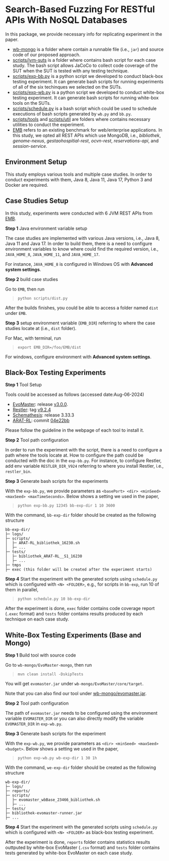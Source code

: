 # Search-Based Fuzzing For RESTful APIs With NoSQL Databases

In this package, we provide necessary info for replicating experiment in the paper.

- [wb-mongo](wb-mongo) is a folder where contain a runnable file (i.e., `jar`) and source code of our proposed approach.
- [scripts/jvm-suts](scripts/jvm-suts) is a folder where contains bash script for each case study. The bash script allows JaCoCo to collect code coverage of the SUT when the SUT is tested with any testing technique.
- [scripts/exp-bb.py](scripts/bb-exp.py) is a python script we developed to conduct black-box testing experiment. It can generate bash scripts for running  experiments of all of the six techinques we selected on the SUTs. 
- [scripts/exp-wb.py](scripts/wb.py) is a python script we developed to conduct white-box testing experiment. It can generate bash scripts for running white-box tools on the SUTs.
- [scripts/schedule.py](scripts/schedule.py) is a bash script which could be used to schedule executions of bash scripts generated by `wb.py` and `bb.py`.
- [scripts/tools](scripts/tools)  and [scripts/util](scripts/util) are folders where contains necessary utilities to conduct the experiment.
- [EMB](EMB) refers to an existing benchmark for web/enterprise applications. In this study, we opted all REST APIs which use MongoDB, i.e., _bibliothek_, _genome-nexus_, _gestaohospitial-rest_, _ocvn-rest_, _reservations-api_, and _session-service_.

## Environment Setup

This study employs various tools and multiple case studies.
In order to conduct experiments with them, Java 8, Java 11, Java 17, Python 3 and Docker are required.

## Case Studies Setup

In this study, experiments were conducted with 6 JVM REST APIs from [EMB](https://github.com/WebFuzzing/EMB).

**Step 1** Java environment variable setup

The case studies are implemented with various Java versions, i.e., Java 8, Java 11 and Java 17.
In order to build them, there is a need to configure environment variables to know where could find the required version, i.e., `JAVA_HOME_8`, `JAVA_HOME_11`, and `JAVA_HOME_17`.

For instance, `JAVA_HOME_8` is configured in Windows OS with __Advanced system settings__.

**Step 2** build case studies

Go to `EMB`, then run
> `python scripts/dist.py`

After the builds finishes, you could be able to access a folder named `dist` under `EMB`.

**Step 3** setup environment variable (`EMB_DIR`) referring to where the case studies locate at (i.e., `dist` folder).

For Mac, with terminal, run
> `export EMB_DIR=/foo/EMB/dist`

For windows, configure environment with __Advanced system settings__.

## Black-Box Testing Experiments

**Step 1** Tool Setup

Tools could be accessed as follows (accessed date:Aug-06-2024) 
- [EvoMaster](https://github.com/EMResearch/EvoMaster): release [v3.0.0](  https://github.com/WebFuzzing/EvoMaster/releases/download/v3.0.0/evomaster.jar).
- [Restler](https://github.com/microsoft/restler-fuzzer): tag [v9.2.4](https://github.com/microsoft/restler-fuzzer/releases/tag/v9.2.4)
- [Schemathesis](https://github.com/schemathesis/schemathesis): release 3.33.3
- [ARAT-RL](https://github.com/codingsoo/ARAT-RL): commit [04e22bb](https://github.com/codingsoo/ARAT-RL/tree/04e22bb07ea8217617f1eae1b8fb7fdc84cfc277)

Please follow the guideline in the webpage of each tool to install it.


**Step 2** Tool path configuration

In order to run the experiment with the script, there is a need to configure a path where the tools locate at.
How to configure the path could be conducted with the doc in the `exp-bb.py`. For instance, to configure Restler, add env variable `RESTLER_DIR_V924` referring to where you install Restler, i.e., `restler_bin`.

**Step 3** Generate bash scripts for the experiments

With the `exp-bb.py`, we provide parameters as `<basePort> <dir> <minSeed> <maxSeed> <maxTimeSeconds>`. Below shows a setting we used in the paper,
> `python exp-bb.py 12345 bb-exp-dir 1 10 3600`

With the command, `bb-exp-dir` folder should be created as the following structure
```
bb-exp-dir/
├─ logs/
├─ scripts/
│  ├─ ARAT-RL_bibliothek_16230.sh
│  ├─ ...
├─ tests/
│  ├─ bibliothek_ARAT-RL__S1_16230
│  ├─ ...
├─ tmps
├─ exec (this folder will be created after the experiment starts)
```

**Step 4** Start the experiment with the generated scripts using `schedule.py` which is configured with `<N> <FOLDER>`, e.g., for scripts in `bb-exp`, run 10 of them in parallel,
> `python schedule.py 10 bb-exp-dir`

After the experiment is done, `exec` folder contains code coverage report (`.exec` format) and `tests` folder contains results produced by each technique on each case study.

## White-Box Testing Experiments (Base and Mongo)

**Step 1** Build tool with source code

Go to `wb-mongo/EvoMaster-mongo`, then run
> `mvn clean install -DskipTests`

You will get `evomaster.jar` under `wb-mongo/EvoMaster/core/target`.

Note that you can also find our tool under [wb-mongo/evomaster.jar](wb-mongo/evomaster.jar).

**Step 2** Tool path configuration

The path of `evomaster.jar` needs to be configured using the environment variable `EVOMASTER_DIR` or you can also directly modify the variable `EVOMASTER_DIR` in `exp-wb.py`.

**Step 3** Generate bash scripts for the experiment

With the `exp-wb.py`, we provide parameters as `<dir> <minSeed> <maxSeed> <budget>`. Below shows a setting we used in the paper,
> `python exp-wb.py wb-exp-dir 1 30 1h`

With the command, `we-exp-dir` folder should be created as the following structure

```
wb-exp-dir/
├─ logs/
├─ reports/
├─ scripts/
│  ├─ evomaster_wbBase_23466_bibliothek.sh
│  ├─ ...
├─ tests/
├─ bibliothek-evomaster-runner.jar
├─ ...
```

**Step 4** Start the experiment with the generated scripts using `schedule.py` which is configured with `<N> <FOLDER>` as black-box testing experiment.

After the experiment is done, `reports` folder contains statistics results outtputed by white-box EvoMaster (`.csv` format) and `tests` folder contains tests generated by white-box EvoMaster on each case study.
